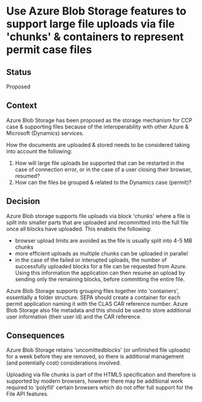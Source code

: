# Use Azure Blob Storage features to support large file uploads via file 'chunks' & containers to represent permit case files

## Status

Proposed

## Context

Azure Blob Storage has been proposed as the storage mechanism for CCP case & supporting files because of the interoperability with other Azure & Microsoft (Dynamics) services.

How the documents are uploaded & stored needs to be considered taking into account the following:

1. How will large file uploads be supported that can be restarted in the case of connection error, or in the case of a user closing their browser, resumed?
2. How can the files be grouped & related to the Dynamics case (permit)?

## Decision

Azure Blob storage supports file uploads via block 'chunks' where a file is split into smaller parts that are uploaded and recommitted into the full file once all 
blocks have uploaded.  This enabels the following:
* browser upload limits are avoided as the file is usually split into 4-5 MB chunks
* more efficient uploads as multiple chunks can be uploaded in parallel
* in the case of the failed or interupted uploads, the number of successfully uploaded blocks for a file can be requested from Azure.  Using this information the application can then resume an upload by sending only the remaining blocks, before committing the entire file.

Azure Blob Storage supports grouping files together into 'containers', essentially a folder structure.  SEPA should create a container for each permit application naming it with the CLAS CAR reference number.
Azure Blob Storage also file metadata and this should be used to store additional user information (their user id) and the CAR reference.

## Consequences

Azure Blob Storage retains 'uncomittedblocks' (or unfinished file uploads) for a week before they are removed, so there is additional management (and potentially cost) considerations involved.

Uploading via file chunks is part of the HTML5 specification and therefore is supported by modern browsers, however there may be additional work required to 'polyfill' certain browsers which do not offer full support for the File API features. 
